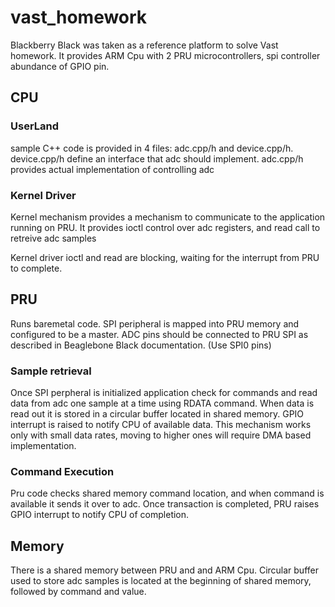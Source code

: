 # vast_homework

Blackberry Black was taken as a reference platform to solve Vast homework. 
It provides ARM Cpu with 2 PRU microcontrollers, spi controller abundance of GPIO pin.

## CPU
### UserLand
sample C++ code is provided in 4 files: adc.cpp/h and device.cpp/h. 
device.cpp/h define an interface that adc should implement. adc.cpp/h provides actual implementation of controlling adc

### Kernel Driver
Kernel mechanism provides a mechanism to communicate to the application running on PRU.
It provides ioctl control over adc registers, and read call to retreive adc samples

Kernel driver ioctl and read are blocking, waiting for the interrupt from PRU to complete.

## PRU
Runs baremetal code. SPI peripheral is mapped into PRU memory and configured to be a master. ADC pins should be connected to
PRU SPI as described in Beaglebone Black documentation. (Use SPI0 pins)

### Sample retrieval
Once SPI perpheral is initialized application check for commands and read data from adc one sample at a time using RDATA command.
When data is read out it is stored in a circular buffer located in shared memory. GPIO interrupt is raised to 
notify CPU of available data. This mechanism works only with small data rates, moving to higher ones will require DMA based
implementation.

### Command Execution

Pru code checks shared memory command location, and when command is available it sends it over to adc. Once transaction is completed, PRU raises GPIO interrupt to notify CPU of completion.

## Memory
There is a shared memory between PRU and and ARM Cpu. Circular buffer used to store adc samples is located at the beginning of shared memory, followed by command and value.



